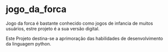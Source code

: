 ﻿# jogo_da_forca

Jogo da forca é bastante conhecido como jogos de infancia de muitos usuários, estre projeto é a sua versão digital. 

Este Projeto destina-se a aprimoração das habilidades de desenvolvimento da linguagem python. 
